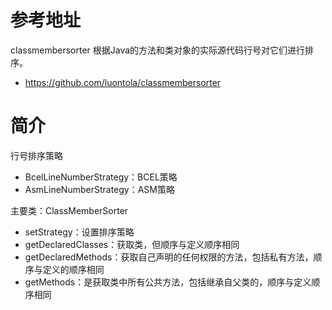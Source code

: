 # 参考地址
classmembersorter 根据Java的方法和类对象的实际源代码行号对它们进行排序。
- https://github.com/luontola/classmembersorter

# 简介
行号排序策略
- BcelLineNumberStrategy：BCEL策略
- AsmLineNumberStrategy：ASM策略

主要类：ClassMemberSorter
- setStrategy：设置排序策略
- getDeclaredClasses：获取类，但顺序与定义顺序相同
- getDeclaredMethods：获取自己声明的任何权限的方法，包括私有方法，顺序与定义的顺序相同
- getMethods：是获取类中所有公共方法，包括继承自父类的，顺序与定义顺序相同